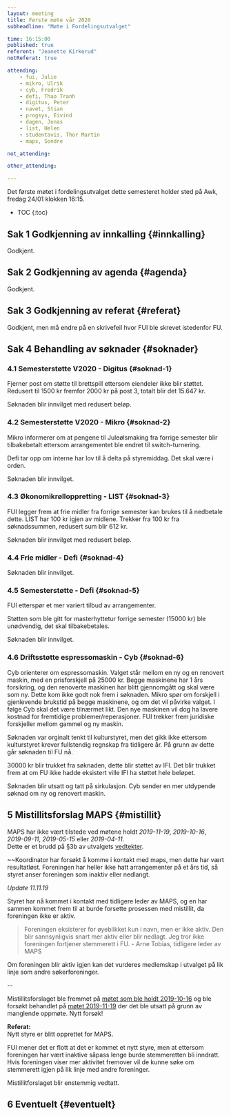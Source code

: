 ```yaml
---
layout: meeting
title: Første møte vår 2020
subheadline: "Møte i Fordelingsutvalget"

time: 16:15:00
published: true
referent: "Jeanette Kirkerud"
notReferat: true

attending:
    - fui, Julie
    - mikro, Ulrik
    - cyb, Fredrik
    - defi, Thao Tranh
    - digitus, Peter
    - navet, Stian
    - progsys, Eivind
    - dagen, Jonas
    - list, Helen
    - studentavis, Thor Martin
    - maps, Sondre

not_attending:

other_attending:

---
```


Det første møtet i fordelingsutvalget dette semesteret holder sted på Awk, fredag 24/01 klokken 16:15.

* TOC
{:toc}

## Sak 1 Godkjenning av innkalling {#innkalling}
Godkjent.

## Sak 2 Godkjenning av agenda {#agenda}
Godkjent.

## Sak 3 Godkjenning av referat {#referat}
Godkjent, men må endre på en skrivefeil hvor FUI ble skrevet istedenfor FU.

## Sak 4 Behandling av søknader {#soknader}

### 4.1 Semesterstøtte V2020 - Digitus {#soknad-1}
Fjerner post om støtte til brettspill ettersom eiendeler ikke blir støttet.
Redusert til 1500 kr fremfor 2000 kr på post 3, totalt blir det 15.647 kr.

Søknaden blir innvilget med redusert beløp.

### 4.2 Semesterstøtte V2020 - Mikro {#soknad-2}
Mikro informerer om at pengene til Juleølsmaking fra forrige semester blir tilbakebetalt ettersom arrangementet ble endret til switch-turnering.

Defi tar opp om interne har lov til å delta på styremiddag. Det skal være i orden.  

Søknaden blir innvilget.

### 4.3 Økonomikrølloppretting - LIST {#soknad-3}
FUI legger frem at frie midler fra forrige semester kan brukes til å nedbetale dette. LIST har 100 kr igjen av midlene.
Trekker fra 100 kr fra søknadssummen, redusert sum blir 612 kr.

Søknaden blir innvilget med redusert beløp.

### 4.4 Frie midler - Defi {#soknad-4}
Søknaden blir innvilget.

### 4.5 Semesterstøtte - Defi {#soknad-5}
FUI etterspør et mer variert tilbud av arrangementer.

Støtten som ble gitt for masterhyttetur forrige semester (15000 kr) ble unødvendig, det skal tilbakebetales.

Søknaden blir innvilget.

### 4.6 Driftsstøtte espressomaskin - Cyb {#soknad-6}
Cyb orienterer om espressomaskin. Valget står mellom en ny og en renovert maskin, med en prisforskjell på 25000 kr. Begge maskinene har 1 års forsikring, og den renoverte maskinen har blitt gjennomgått og skal være som ny. Dette kom ikke godt nok frem i søknaden.
Mikro spør om forskjell i gjenlevende brukstid på begge maskinene, og om det vil påvirke valget. I følge Cyb skal det være tilnærmet likt. Den nye maskinen vil dog ha lavere kostnad for fremtidige problemer/reperasjoner.
FUI trekker frem juridiske forskjeller mellom gammel og ny maskin.

Søknaden var orginalt tenkt til kulturstyret, men det gikk ikke ettersom kulturstyret krever fullstendig regnskap fra tidligere år. På grunn av dette går søknaden til FU nå.

30000 kr blir trukket fra søknaden, dette blir støttet av IFI. Det blir trukket frem at om FU ikke hadde eksistert ville IFI ha støttet hele beløpet.  

Søknaden blir utsatt og tatt på sirkulasjon. Cyb sender en mer utdypende søknad om ny og renovert maskin.

## 5 Mistillitsforslag MAPS {#mistillit}

MAPS har ikke vært tilstede ved møtene holdt *2019-11-19*, *2019-10-16*, *2019-09-11*, *2019-05-15* eller *2019-04-11*.  
Dette er et brudd på §3b av utvalgets [vedtekter](https://fordelingsutvalget.org/vedtekter/).

 ~~Koordinator har forsøkt å komme i kontakt med maps, men dette har vært resultatløst. Foreningen har heller ikke hatt arrangementer på et års tid, så styret anser foreningen som inaktiv eller nedlangt.  

*Update 11.11.19*

Styret har nå kommet i kontakt med tidligere leder av MAPS, og en har sammen kommet frem til at burde forsette prosessen med mistillit, da foreningen ikke er aktiv.

> Foreningen eksisterer for øyeblikket kun i navn, men er ikke aktiv. Den blir sannsynligvis snart mer aktiv eller blir nedlagt. Jeg tror ikke foreningen fortjener stemmerett i FU. - Arne Tobias, tidligere leder av MAPS

Om foreningen blir aktiv igjen kan det vurderes medlemskap i utvalget på lik linje som andre søkerforeninger.

--

Mistillitsforslaget ble fremmet på [møtet som ble holdt 2019-10-16](https://fordelingsutvalget.org/posts/2019/2019-10-16-Andre_m%C3%B8te_h%C3%B8st/#misstilit) og ble forsøkt behandlet på [møtet 2019-11-19](https://fordelingsutvalget.org/posts/2019/2019-11-19-Tredje_m%C3%B8te_h%C3%B8st/) der det ble utsatt på grunn av manglende oppmøte. Nytt forsøk!

**Referat:**  
Nytt styre er blitt opprettet for MAPS.

FUI mener det er flott at det er kommet et nytt styre, men at ettersom foreningen har vært inaktive såpass lenge burde stemmeretten bli inndratt. Hvis foreningen viser mer aktivitet fremover vil de kunne søke om stemmerett igjen på lik linje med andre foreninger.

Mistillitforslaget blir enstemmig vedtatt.

## 6 Eventuelt {#eventuelt}
